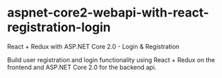 # aspnet-core2-webapi-with-react-registration-login
React + Redux with ASP.NET Core 2.0 - Login &amp; Registration

Build user registration and login functionality using React + Redux on the frontend and ASP.NET Core 2.0 for the backend api. 
